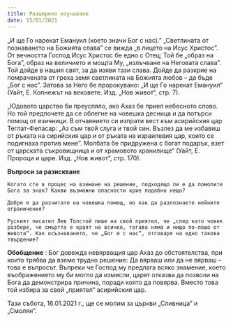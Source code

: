 ```yaml
---
title: Разширено изучаване
date: 15/01/2021
---
```


„И ще Го нарекат Емануил (което значи Бог с нас).” „Светлината от познаването на Божията слава” се вижда „в лицето на Исус Христос”. От вечността Господ Исус Христос бе едно с Отец; Той бе „образ на Бога”, образ на величието и мощта Му, „излъчване на Неговата слава”. Той дойде в нашия свят, за да изяви тази слава. Дойде да разкрие на помрачената от греха земя светлината на Божията любов – да бъде „Бог с нас”. Затова за Него бе пророкувано: „И ще Го нарекат Емануил“ (Уайт, Е. Копнежът на вековете. Изд. „Нов живот“, стр. 7).

„Юдовото царство би преуспяло, ако Ахаз бе приел небесното слово. Но той предпочете да се облегне на човешка десница и да потърси помощ от езичници. В отчаянието си изпрати вест към асирийския цар Теглат-Феласар: „Аз съм твой слуга и твой син. Възлез да ме избавиш от ръката на сирийския цар и от ръката на израилевия цар, които се подигнаха против мене”. Молбата бе придружена с богат подарък, взет от царската съкровищница и от храмовото хранилище“ (Уайт, Е. Пророци и царе. Изд. „Нов живот“, стр. 170).

**Въпроси за разискване**

`Когато сте в процес на вземане на решение, подходящо ли е да помолите Бога за знак? Какви възможни опасности крие подобно нещо?`

`Добре е да разчитате на човешка помощ, но как да разпознаете нейните ограничения?`

`Руският писател Лев Толстой пише на свой приятел, че „след като човек разбере, че смъртта е краят на всичко, тогава няма и нищо по-лошо от живота“. Как осъзнаването, че „Бог е с нас“, отговаря на едно такова твърдение?`

**Обобщение** : Бог довежда невярващия цар Ахаз до обстоятелства, при които трябва да вземе трудно решение: Да вярваш или да не вярваш – това е въпросът. Въпреки че Господ му предлага всяко знамение, което въображението му би могло да измисли, царят отказва да позволи на Бога да демонстрира причина, поради която да повярва. Вместо това той избира за свой „приятел“ асирийския цар.

Тази събота, 16.01.2021 г., ще се молим за църкви „Сливница” и „Смолян”.